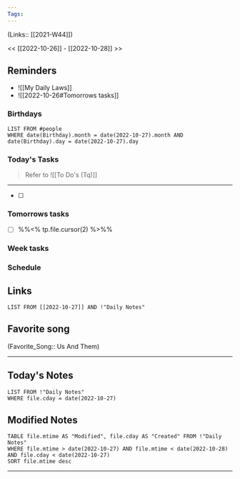 ```yaml
---
Tags:
---
```

(Links:: [[2021-W44]])

<< [[2022-10-26]] - [[2022-10-28]] >>
## Reminders
- ![[My Daily Laws]]
- ![[2022-10-26#Tomorrows tasks]]
### Birthdays
```dataview
LIST FROM #people 
WHERE date(Birthday).month = date(2022-10-27).month AND date(Birthday).day = date(2022-10-27).day

```
### Today's Tasks
> Refer to ![[To Do's (Tq)]]
---
- [ ] 



### Tomorrows tasks
- [ ] %%<% tp.file.cursor(2) %>%%
### Week tasks
### Schedule

## Links
```dataview
LIST FROM [[2022-10-27]] AND !"Daily Notes"
```
## Favorite song
(Favorite_Song:: Us And Them)
___
## Today's Notes
```dataview
LIST FROM !"Daily Notes"
WHERE file.cday = date(2022-10-27)
```
## Modified Notes
```dataview
TABLE file.mtime AS "Modified", file.cday AS "Created" FROM !"Daily Notes" 
WHERE file.mtime > date(2022-10-27) AND file.mtime < date(2022-10-28) AND file.cday < date(2022-10-27)
SORT file.mtime desc
```
___
